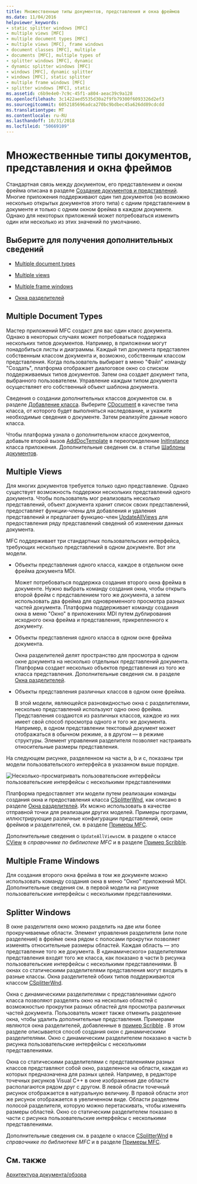 ```yaml
---
title: Множественные типы документов, представления и окна фреймов
ms.date: 11/04/2016
helpviewer_keywords:
- static splitter windows [MFC]
- multiple views [MFC]
- multiple document types [MFC]
- multiple views [MFC], frame windows
- document classes [MFC], multiple
- documents [MFC], multiple types of
- splitter windows [MFC], dynamic
- dynamic splitter windows [MFC]
- windows [MFC], dynamic splitter
- windows [MFC], static splitter
- multiple frame windows [MFC]
- splitter windows [MFC], static
ms.assetid: c6b9e4e0-7c9c-45f1-a804-aeac39c9a128
ms.openlocfilehash: 3c1422aed5535d30a2f9fb79300f6093326d2ef3
ms.sourcegitcommit: 6052185696adca270bc9bdbec45a626dd89cdcdd
ms.translationtype: MT
ms.contentlocale: ru-RU
ms.lasthandoff: 10/31/2018
ms.locfileid: "50669109"
---
```

# <a name="multiple-document-types-views-and-frame-windows"></a>Множественные типы документов, представления и окна фреймов

Стандартная связь между документом, его представлением и окном фрейма описана в разделе [Создание документов и представлений](../mfc/document-view-creation.md). Многие приложения поддерживают один тип документов (но возможно несколько открытых документов этого типа) с одним представлением в документе и только с одним окном фрейма в каждом документе. Однако для некоторых приложений может потребоваться изменить один или несколько из этих значений по умолчанию.

## <a name="what-do-you-want-to-know-more-about"></a>Выберите для получения дополнительных сведений

- [Multiple document types](#_core_multiple_document_types)

- [Multiple views](#_core_multiple_views)

- [Multiple frame windows](#_core_multiple_frame_windows)

- [Окна разделителей](#_core_splitter_windows)

##  <a name="_core_multiple_document_types"></a> Multiple Document Types

Мастер приложений MFC создаст для вас один класс документа. Однако в некоторых случаях может потребоваться поддержка нескольких типов документов. Например, в приложении могут понадобиться листы и диаграммы. Каждый тип документа представлен собственным классом документа и, возможно, собственным классом представления. Когда пользователь выбирает в меню "Файл" команду "Создать", платформа отображает диалоговое окно со списком поддерживаемых типов документов. Затем она создает документ типа, выбранного пользователем. Управление каждым типом документа осуществляет его собственный объект шаблона документа.

Сведения о создании дополнительных классов документов см. в разделе [Добавление класса](../ide/adding-a-class-visual-cpp.md). Выберите [CDocument](../mfc/reference/cdocument-class.md) в качестве типа класса, от которого будет выполняться наследование, и укажите необходимые сведения о документе. Затем реализуйте данные нового класса.

Чтобы платформа узнала о дополнительном классе документов, добавьте второй вызов [AddDocTemplate](../mfc/reference/cwinapp-class.md#adddoctemplate) в переопределение [InitInstance](../mfc/reference/cwinapp-class.md#initinstance) класса приложения. Дополнительные сведения см. в статье [Шаблоны документов](../mfc/document-templates-and-the-document-view-creation-process.md).

##  <a name="_core_multiple_views"></a> Multiple Views

Для многих документов требуется только одно представление. Однако существует возможность поддержки нескольких представлений одного документа. Чтобы пользователь мог реализовать несколько представлений, объект документа хранит список своих представлений, предоставляет функции-члены для добавления и удаления представлений и предлагает функцию-член [UpdateAllViews](../mfc/reference/cdocument-class.md#updateallviews) для предоставления ряду представлений сведений об изменении данных документа.

MFC поддерживает три стандартных пользовательских интерфейса, требующих несколько представлений в одном документе. Вот эти модели.

- Объекты представления одного класса, каждое в отдельном окне фрейма документа MDI.

   Может потребоваться поддержка создания второго окна фрейма в документе. Нужно выбрать команду создания окна, чтобы открыть второй фрейм с представлением того же документа, а затем использовать два фрейма для одновременного просмотра разных частей документа. Платформа поддерживает команду создания окна в меню "Окно" в приложениях MDI путем дублирования исходного окна фрейма и представления, прикрепленного к документу.

- Объекты представления одного класса в одном окне фрейма документа.

   Окна разделителей делят пространство для просмотра в одном окне документа на несколько отдельных представлений документа. Платформа создает несколько объектов представления из того же класса представления. Дополнительные сведения см. в разделе [Окна разделителей](#_core_splitter_windows).

- Объекты представления различных классов в одном окне фрейма.

   В этой модели, являющейся разновидностью окна с разделителями, несколько представлений используют одно окно фрейма. Представления создаются из различных классов, каждое из них имеет свой способ просмотра одного и того же документа. Например, в одном представлении текстовый документ может отображаться в обычном режиме, а в другом — в режиме структуры. Элемент управления разделителя позволяет настраивать относительные размеры представления.

На следующем рисунке, разделенном на части a, b и c, показаны три модели пользовательского интерфейса в указанном выше порядке.

![Несколько&#45;просматривать пользовательские интерфейсы](../mfc/media/vc37a71.gif "vc37a71") пользовательские интерфейсы с несколькими представлениями

Платформа предоставляет эти модели путем реализации команды создания окна и предоставления класса [CSplitterWnd](../mfc/reference/csplitterwnd-class.md), как описано в разделе [Окна разделителей](#_core_splitter_windows). Их можно использовать в качестве отправной точки для реализации других моделей. Примеры программ, иллюстрирующие различные конфигурации представлений, окон фреймов и разделителей, см. в разделе [Примеры MFC](../visual-cpp-samples.md).

Дополнительные сведения о `UpdateAllViews`см. в разделе о классе [CView](../mfc/reference/cview-class.md) в *справочнике по библиотеке MFC* и в разделе [Пример Scribble](../visual-cpp-samples.md).

##  <a name="_core_multiple_frame_windows"></a> Multiple Frame Windows

Для создания второго окна фрейма в том же документе можно использовать команду создания окна в меню "Окно" приложений MDI. Дополнительные сведения см. в первой модели на рисунке пользовательские интерфейсы с несколькими представлениями.

##  <a name="_core_splitter_windows"></a> Splitter Windows

В окне разделителя окно можно разделить на две или более прокручиваемые области. Элемент управления разделителя (или поле разделения) в фрейме окна рядом с полосами прокрутки позволяет изменять относительные размеры областей. Каждая область — это представление того же документа. В «динамического» разделителями представления входят того же класса, как показано в части b рисунка пользовательские интерфейсы с несколькими представлениями. В окнах со статическими разделителями представления могут входить в разные классы. Окна разделителей обоих типов поддерживаются классом [CSplitterWnd](../mfc/reference/csplitterwnd-class.md).

Окна с динамическими разделителями с представлениями одного класса позволяют разделять окно на несколько областей с возможностью прокрутки разных областей для просмотра различных частей документа. Пользователь может также отменить разделение окна, чтобы удалить дополнительные представления. Примерами являются окна разделителей, добавленные в [пример Scribble](../visual-cpp-samples.md) . В этом разделе описывается способ создания окон с динамическими разделителями. Окно с динамическим разделителем показано в части b рисунка пользовательские интерфейсы с несколькими представлениями.

Окна со статическими разделителями с представлениями разных классов представляют собой окно, разделенное на области, каждая из которых предназначена для разных целей. Например, в редакторе точечных рисунков Visual C++ в окне изображения две области располагаются рядом друг с другом. В левой области точечный рисунок отображается в натуральную величину. В правой области этот же рисунок отображается в увеличенном виде. Области разделены полосой разделителя, которую можно перетаскивать, чтобы изменять размеры областей. Окно со статическим разделителем показано в части c рисунка пользовательские интерфейсы с несколькими представлениями.

Дополнительные сведения см. в разделе о классе [CSplitterWnd](../mfc/reference/csplitterwnd-class.md) в *справочнике по библиотеке MFC* и в разделе [Примеры MFC](../visual-cpp-samples.md).

## <a name="see-also"></a>См. также

[Архитектура документа/обзора](../mfc/document-view-architecture.md)

